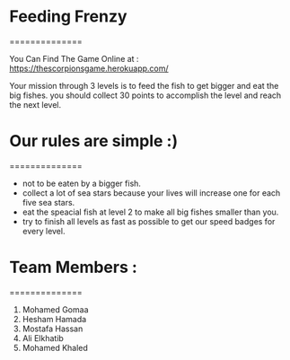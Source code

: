 # Feeding Frenzy
============== 

You Can Find The Game Online at  : https://thescorpionsgame.herokuapp.com/

Your mission through 3 levels is to feed the fish to get bigger and eat the big fishes.
you should collect 30 points to accomplish the level and reach the next level.


 # Our rules are simple :) 
==============  

- not to be eaten by a bigger fish.
- collect a lot of sea stars because your lives will increase one for each five sea stars.
- eat the speacial fish at level 2 to make all big fishes smaller than you.
- try to finish all levels as fast as possible to get our speed badges for every level.

# Team Members : 
==============
  
1) Mohamed Gomaa 
2) Hesham Hamada 
3) Mostafa Hassan 
4) Ali Elkhatib
5) Mohamed Khaled 
